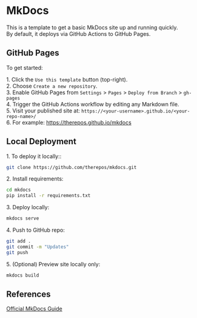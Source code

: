# MkDocs

This is a template to get a basic MkDocs site up and running quickly.  
By default, it deploys via GitHub Actions to GitHub Pages.

## GitHub Pages
To get started:

1\. Click the `Use this template` button (top-right).  
2\. Choose `Create a new repository`.  
3\. Enable GitHub Pages from `Settings` > `Pages` > `Deploy from Branch` > `gh-pages`  
4\. Trigger the GitHub Actions workflow by editing any Markdown file.  
5\. Visit your published site at: `https://<your-username>.github.io/<your-repo-name>/`  
6\. For example: https://therepos.github.io/mkdocs

## Local Deployment
1\. To deploy it locally::  
```bash
git clone https://github.com/therepos/mkdocs.git
```

2\. Install requirements:
```bash
cd mkdocs
pip install -r requirements.txt
```

3\. Deploy locally:
```bash
mkdocs serve
```

4\. Push to GitHub repo:
```bash
git add . 
git commit -m "Updates"
git push
```

5\. (Optional) Preview site locally only:
```bash
mkdocs build
```

## References
[Official MkDocs Guide](https://www.mkdocs.org/)
